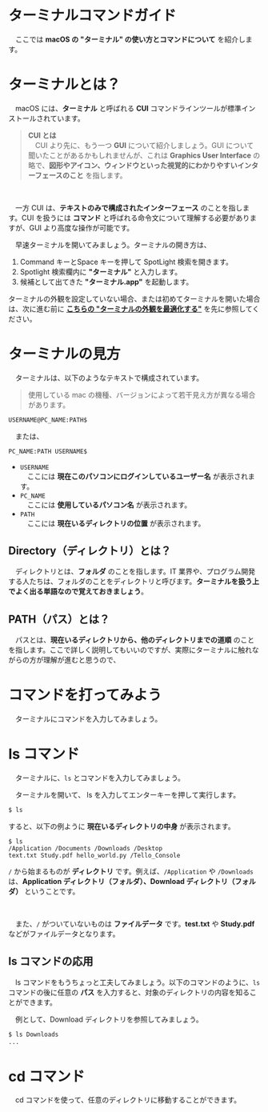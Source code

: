 # ターミナルコマンドガイド
　ここでは **macOS の "ターミナル" の使い方とコマンドについて** を紹介します。

<a id='1.0'></a>
# ターミナルとは？
　macOS には、**ターミナル** と呼ばれる **CUI** コマンドラインツールが標準インストールされています。

<a id="cui"></a>
> **CUI とは**<br>
  　CUI より先に、もう一つ **GUI** について紹介しましょう。GUI について聞いたことがあるかもしれませんが、これは **Graphics User Interface** の略で、**図形やアイコン、ウィンドウといった視覚的にわかりやすいインターフェースのこと** を指します。
<br>

　一方 CUI は、**テキストのみで構成されたインターフェース** のことを指します。CUI を扱うには **コマンド** と呼ばれる命令文について理解する必要がありますが、GUI より高度な操作が可能です。

　早速ターミナルを開いてみましょう。ターミナルの開き方は、

1. Command キーとSpace キーを押して SpotLight 検索を開きます。
2. Spotlight 検索欄内に **"ターミナル"** と入力します。
3. 候補として出てきた **"ターミナル.app"** を起動します。

ターミナルの外観を設定していない場合、または初めてターミナルを開いた場合は、次に進む前に
**[こちらの "ターミナルの外観を最適化する"](https://github.com/GAI-313/Tello-Console/blob/master/tutorial/for_mac/terminal_setting_tutorial.md#macos-ターミナルヘルプガイド)**
を先に参照してください。

<a id='2.0'></a>
# ターミナルの見方
　ターミナルは、以下のようなテキストで構成されています。

> 使用している mac の機種、バージョンによって若干見え方が異なる場合があります。

```bash
USERNAME@PC_NAME:PATH$
```
　または、
```bash
PC_NAME:PATH USERNAME$
```

- ```USERNAME```<br>　ここには **現在このパソコンにログインしているユーザー名** が表示されます。
- ```PC_NAME```<br>　ここには **使用しているパソコン名** が表示されます。
- ```PATH```<br>　ここには **現在いるディレクトリの位置** が表示されます。

<a id='2.1'></a>
## Directory（ディレクトリ）とは？
　ディレクトリとは、**フォルダ** のことを指します。IT 業界や、プログラム開発する人たちは、フォルダのことをディレクトリと呼びます。**ターミナルを扱う上でよく出る単語なので覚えておきましょう**。

<a id='2.2'></a>
## PATH（パス）とは？
　パスとは、**現在いるディレクトリから、他のディレクトリまでの道順** のことを指します。ここで詳しく説明してもいいのですが、実際にターミナルに触れながらの方が理解が進むと思うので、

<a id='3.0'></a>
# コマンドを打ってみよう
　ターミナルにコマンドを入力してみましょう。

<a id='3.1'></a>
# ls コマンド
　ターミナルに、```ls``` とコマンドを入力してみましょう。
<br>

　ターミナルを開いて、 ls を入力してエンターキーを押して実行します。
```bash
$ ls
```
すると、以下の例ように **現在いるディレクトリの中身** が表示されます。
```
$ ls
/Application /Documents /Downloads /Desktop
text.txt Study.pdf hello_world.py /Tello_Console
```
```/``` から始まるものが **ディレクトリ** です。例えば、```/Application``` や ```/Downloads``` は、**Application ディレクトリ（フォルダ）、Download ディレクトリ（フォルダ）** ということです。

<br>

　また、```/``` がついていないものは **ファイルデータ** です。**test.txt** や **Study.pdf** などがファイルデータとなります。

## ls コマンドの応用
　ls コマンドをもうちょっと工夫してみましょう。以下のコマンドのように、```ls``` コマンドの後に任意の **パス** を入力すると、対象のディレクトリの内容を知ることができます。
<br>

　例として、Download ディレクトリを参照してみましょう。
```bash
$ ls Downloads
...
```

# cd コマンド
　cd コマンドを使って、任意のディレクトリに移動することができます。
